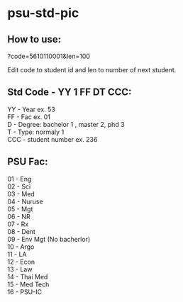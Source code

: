 # psu-std-pic

## How to use:  

?code=5610110001&len=100  

Edit code to student id and len to number of next student.  


## Std Code - YY 1 FF DT CCC:  

YY - Year ex. 53  
FF - Fac ex. 01  
D - Degree: bachelor 1 , master 2, phd 3  
T - Type: normaly 1  
CCC - student number ex. 236  

## PSU Fac:  

01 - Eng  
02 - Sci  
03 - Med  
04 - Nuruse  
05 - Mgt  
06 - NR  
07 - Rx  
08 - Dent  
09 - Env Mgt (No bacherlor)  
10 - Argo  
11 - LA  
12 - Econ  
13 - Law  
14 - Thai Med  
15 - Med Tech  
16 - PSU-IC  
